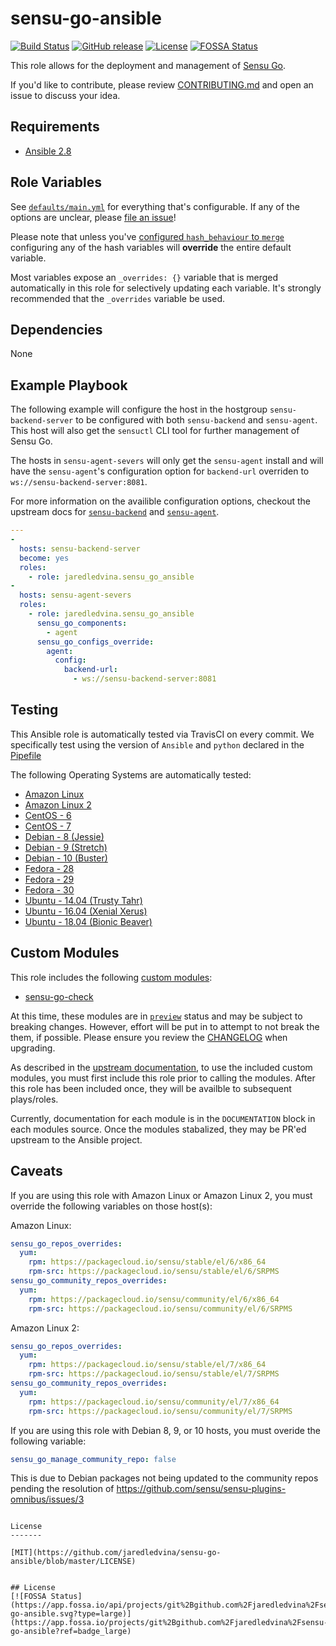 sensu-go-ansible
================

[![Build Status](https://img.shields.io/travis/com/jaredledvina/sensu-go-ansible/master.svg)](https://travis-ci.com/jaredledvina/sensu-go-ansible)
[![GitHub release](https://img.shields.io/github/release/jaredledvina/sensu-go-ansible.svg)](https://github.com/jaredledvina/sensu-go-ansible/releases/latest)
[![License](https://img.shields.io/github/license/jaredledvina/sensu-go-ansible.svg)](https://github.com/jaredledvina/sensu-go-ansible)
[![FOSSA Status](https://app.fossa.io/api/projects/git%2Bgithub.com%2Fjaredledvina%2Fsensu-go-ansible.svg?type=shield)](https://app.fossa.io/projects/git%2Bgithub.com%2Fjaredledvina%2Fsensu-go-ansible?ref=badge_shield)

This role allows for the deployment and management of
[Sensu Go](https://github.com/sensu/sensu-go).

If you'd like to contribute, please review [CONTRIBUTING.md](https://github.com/jaredledvina/sensu-go-ansible/blob/master/CONTRIBUTING.md) and open an issue to discuss your
idea.

Requirements
------------

* [Ansible 2.8](https://docs.ansible.com/ansible/2.8/installation_guide/intro_installation.html)

Role Variables
--------------

See [`defaults/main.yml`](https://github.com/jaredledvina/sensu-go-ansible/blob/master/defaults/main.yml)
for everything that's configurable. If any of the options are unclear, please 
[file an issue](https://github.com/jaredledvina/sensu-go-ansible/issues/new)!

Please note that unless you've [configured `hash_behaviour` to `merge`](https://docs.ansible.com/ansible/latest/reference_appendices/config.html#default-hash-behaviour)
configuring any of the hash variables will **override** the entire default variable.

Most variables expose an `_overrides: {}` variable that is merged automatically
in this role for selectively updating each variable. It's strongly recommended
that the `_overrides` variable be used.

Dependencies
------------

None

Example Playbook
----------------

The following example will configure the host in the hostgroup 
`sensu-backend-server` to be configured with both `sensu-backend` and 
`sensu-agent`. This host will also get the `sensuctl` CLI tool for further 
management of Sensu Go. 

The hosts in `sensu-agent-severs` will only get the `sensu-agent` install and
will have the `sensu-agent`'s configuration option for `backend-url` 
overriden to `ws://sensu-backend-server:8081`. 

For more information on the availible configuration options, checkout the upstream docs for 
[`sensu-backend`](https://docs.sensu.io/sensu-go/latest/reference/backend/#general-configuration-flags) and 
[`sensu-agent`](https://docs.sensu.io/sensu-go/latest/reference/agent/#general-configuration-flags).

```yaml
---
-
  hosts: sensu-backend-server
  become: yes
  roles:
    - role: jaredledvina.sensu_go_ansible
-
  hosts: sensu-agent-severs
  roles:
    - role: jaredledvina.sensu_go_ansible
      sensu_go_components:
        - agent
      sensu_go_configs_override:
        agent:
          config:
            backend-url:
              - ws://sensu-backend-server:8081
```

Testing
-------

This Ansible role is automatically tested via TravisCI on every commit. We
specifically test using the version of `Ansible` and `python` declared in the
[Pipefile](https://github.com/jaredledvina/sensu-go-ansible/blob/master/Pipfile)

The following Operating Systems are automatically tested:
- [Amazon Linux](https://aws.amazon.com/amazon-linux-ami/)
- [Amazon Linux 2](https://aws.amazon.com/amazon-linux-2/)
- [CentOS - 6](https://wiki.centos.org/Manuals/ReleaseNotes/CentOS6.10)
- [CentOS - 7](https://wiki.centos.org/Manuals/ReleaseNotes/CentOS7)
- [Debian - 8 (Jessie)](https://wiki.debian.org/DebianJessie)
- [Debian - 9 (Stretch)](https://wiki.debian.org/DebianStretch)
- [Debian - 10 (Buster)](https://wiki.debian.org/DebianBuster)
- [Fedora - 28](https://docs.fedoraproject.org/en-US/fedora/f28/release-notes/)
- [Fedora - 29](https://docs.fedoraproject.org/en-US/fedora/f29/release-notes/)
- [Fedora - 30](https://docs.fedoraproject.org/en-US/fedora/f30/release-notes/)
- [Ubuntu - 14.04 (Trusty Tahr)](http://releases.ubuntu.com/14.04/)
- [Ubuntu - 16.04 (Xenial Xerus)](http://releases.ubuntu.com/16.04/)
- [Ubuntu - 18.04 (Bionic Beaver)](http://releases.ubuntu.com/18.04/)


Custom Modules
--------------

This role includes the following [custom modules](https://docs.ansible.com/ansible/latest/user_guide/playbooks_reuse_roles.html#embedding-modules-and-plugins-in-roles):
- [sensu-go-check](https://github.com/jaredledvina/sensu-go-ansible/blob/master/library/sensu_go_check.py)

At this time, these modules are in [`preview`](https://docs.ansible.com/ansible/2.5/dev_guide/developing_modules_documenting.html#ansible-metadata-block)
status and may be subject to breaking changes. However, effort will be 
put in to attempt to not break the them, if possible. Please ensure you 
review the [CHANGELOG](https://github.com/jaredledvina/sensu-go-ansible/blob/master/CHANGELOG.md) when upgrading.

As described in the [upstream documentation](https://docs.ansible.com/ansible/latest/user_guide/playbooks_reuse_roles.html#embedding-modules-and-plugins-in-roles),
to use the included custom modules, you must first include this role prior to 
calling the modules. After this role has been included once, they will be 
availble to subsequent plays/roles.

Currently, documentation for each module is in the `DOCUMENTATION` block in 
each modules source. Once the modules stabalized, they may be PR'ed upstream
to the Ansible project.

Caveats
-------

If you are using this role with Amazon Linux or Amazon Linux 2, you must
override the following variables on those host(s):

Amazon Linux:
```yaml
sensu_go_repos_overrides:
  yum:
    rpm: https://packagecloud.io/sensu/stable/el/6/x86_64
    rpm-src: https://packagecloud.io/sensu/stable/el/6/SRPMS
sensu_go_community_repos_overrides:
  yum:
    rpm: https://packagecloud.io/sensu/community/el/6/x86_64
    rpm-src: https://packagecloud.io/sensu/community/el/6/SRPMS
```

Amazon Linux 2:
```yaml
sensu_go_repos_overrides:
  yum:
    rpm: https://packagecloud.io/sensu/stable/el/7/x86_64
    rpm-src: https://packagecloud.io/sensu/stable/el/7/SRPMS
sensu_go_community_repos_overrides:
  yum:
    rpm: https://packagecloud.io/sensu/community/el/7/x86_64
    rpm-src: https://packagecloud.io/sensu/community/el/7/SRPMS
```

If you are using this role with Debian 8, 9, or 10 hosts, you must overide the 
following variable:

```yaml
sensu_go_manage_community_repo: false
```

This is due to Debian packages not being updated to the community repos 
pending the resolution of https://github.com/sensu/sensu-plugins-omnibus/issues/3
```

License
-------

[MIT](https://github.com/jaredledvina/sensu-go-ansible/blob/master/LICENSE)


## License
[![FOSSA Status](https://app.fossa.io/api/projects/git%2Bgithub.com%2Fjaredledvina%2Fsensu-go-ansible.svg?type=large)](https://app.fossa.io/projects/git%2Bgithub.com%2Fjaredledvina%2Fsensu-go-ansible?ref=badge_large)